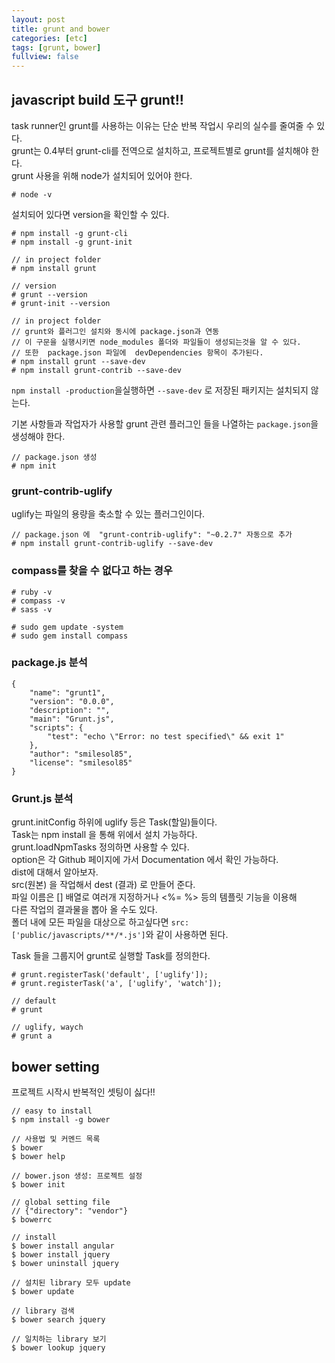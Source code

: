 ```yaml
---
layout: post
title: grunt and bower
categories: [etc]
tags: [grunt, bower]
fullview: false
---
```


## javascript build 도구 grunt!!  
task runner인 grunt를 사용하는 이유는 단순 반복 작업시 우리의 실수를 줄여줄 수 있다.  
grunt는 0.4부터 grunt-cli를 전역으로 설치하고, 프로젝트별로 grunt를 설치해야 한다.  
grunt 사용을 위해 node가 설치되어 있어야 한다.  
	
	# node -v

설치되어 있다면 version을 확인할 수 있다.  
	
	# npm install -g grunt-cli
	# npm install -g grunt-init
	
	// in project folder
	# npm install grunt
	
	// version
	# grunt --version
	# grunt-init --version
	
	// in project folder
	// grunt와 플러그인 설치와 동시에 package.json과 연동
	// 이 구문을 실행시키면 node_modules 폴더와 파일들이 생성되는것을 알 수 있다.  
	// 또한  package.json 파일에  devDependencies 항목이 추가된다.  
	# npm install grunt --save-dev
	# npm install grunt-contrib --save-dev 

`npm install -production`을실행하면 `--save-dev` 로 저장된 패키지는 설치되지 않는다.

기본 사항들과 작업자가 사용할 grunt 관련 플러그인 들을 나열하는 `package.json`을 생성해야 한다.  
	
	// package.json 생성
	# npm init

### grunt-contrib-uglify  
uglify는 파일의 용량을 축소할 수 있는 플러그인이다.  
	
	// package.json 에  "grunt-contrib-uglify": "~0.2.7" 자동으로 추가
	# npm install grunt-contrib-uglify --save-dev

### compass를 찾을 수 없다고 하는 경우  
	
	# ruby -v
	# compass -v
	# sass -v
	
	# sudo gem update -system
	# sudo gem install compass

### package.js 분석  
	
	{
		"name": "grunt1",
		"version": "0.0.0",
		"description": "",
		"main": "Grunt.js",
		"scripts": {
			"test": "echo \"Error: no test specified\" && exit 1"
		},
		"author": "smilesol85",
		"license": "smilesol85"
	}

### Grunt.js 분석  
grunt.initConfig 하위에 uglify 등은 Task(할일)들이다.  
Task는 npm install 을 통해 위에서 설치 가능하다.  
grunt.loadNpmTasks 정의하면 사용할 수 있다.  
option은 각 Github 페이지에 가서 Documentation 에서 확인 가능하다.  
dist에 대해서 알아보자.  
src(원본) 을 작업해서 dest (결과) 로 만들어 준다.  
파일 이름은 [] 배열로 여러개 지정하거나 <%= %> 등의 템플릿 기능을 이용해  
다른 작업의 결과물을 뽑아 올 수도 있다.  
폴더 내에 모든 파일을 대상으로 하고싶다면 `src: ['public/javascripts/**/*.js']`와 같이 사용하면 된다.  

Task 들을 그룹지어 grunt로 실행할 Task를 정의한다.  
	
	# grunt.registerTask('default', ['uglify']);
	# grunt.registerTask('a', ['uglify', 'watch']);
	
	// default
	# grunt
	
	// uglify, waych
	# grunt a


## bower setting  
프로젝트 시작시 반복적인 셋팅이 싫다!!  
	
	// easy to install
	$ npm install -g bower
	
	// 사용법 및 커멘드 목록
	$ bower
	$ bower help
	
	// bower.json 생성: 프로젝트 설정
	$ bower init
	
	// global setting file
	// {"directory": "vendor"}
	$ bowerrc
	
	// install
	$ bower install angular
	$ bower install jquery
	$ bower uninstall jquery
	
	// 설치된 library 모두 update
	$ bower update
	
	// library 검색
	$ bower search jquery
	
	// 일치하는 library 보기
	$ bower lookup jquery